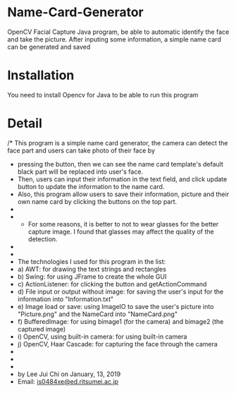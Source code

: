 # Name-Card-Generator
OpenCV Facial Capture Java program, be able to automatic identify the face and take the picture. After inputing some information, a simple name card can be generated and saved

# Installation
You need to install Opencv for Java to be able to run this program

# Detail
/* This program is a simple name card generator, the camera can detect the face part and users can take photo of their face by
 * pressing the button, then we can see the name card template's default black part will be replaced into user's face.
 * Then, users can input their information in the text field, and click update button to update the information to the name card.
 * Also, this program allow users to save their information, picture and their own name card by clicking the buttons on the top part.
 *
 * * For some reasons, it is better to not to wear glasses for the better capture image. I found that glasses may affect the quality of the detection.
 *
 *
 * The technologies I used for this program in the list:
 * a) AWT: for drawing the text strings and rectangles
 * b) Swing: for using JFrame to create the whole GUI
 * c) ActionListener: for clicking the button and getActionCommand
 * d) File input or output without image: for saving the user's input for the information into "Information.txt"
 * e) Image load or save: using ImageIO to save the user's picture into "Picture.png" and the NameCard into "NameCard.png"
 * f) BufferedImage: for using bimage1 (for the camera) and bimage2 (the captured image)
 * i) OpenCV, using built-in camera: for using built-in camera
 * j) OpenCV, Haar Cascade: for capturing the face through the camera
 *
 *
 *
 * by Lee Jui Chi on January, 13, 2019
 * Email: is0484xe@ed.ritsumei.ac.jp

